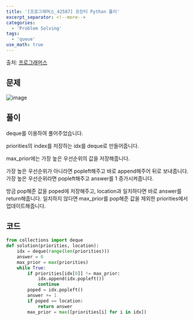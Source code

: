 ```yaml
---
title: '[프로그래머스_42587] 프린터 Python 풀이'
excerpt_separator: <!--more-->
categories:
  - 'Problem Solving'
tags:
  - 'queue'
use_math: true
---
```


출처: [프로그래머스](https://programmers.co.kr/learn/courses/30/lessons/42587)

## 문제

![image](https://user-images.githubusercontent.com/59808674/171999761-f21ae201-15bf-4029-89ac-420ff19030dd.png)

## 풀이

deque를 이용하여 풀어주었습니다.

priorities의 index를 저장하는 idx를 deque로 만들어줍니다.

max_prior에는 가장 높은 우선순위의 값을 저장해줍니다.

가장 높은 우선순위가 아니라면 popleft해주고 바로 append해주어 뒤로 보내줍니다. 가장 높은 우선순위라면 popleft해주고 answer를 1 증가시켜줍니다.

방금 pop해준 값을 poped에 저장해주고, location과 일치하다면 바로 answer를 return해줍니다. 일치하지 않다면 max_prior를 pop해준 값을 제외한 priorities에서 업데이트해줍니다.

## 코드

```python
from collections import deque
def solution(priorities, location):
    idx = deque(range(len(priorities)))
    answer = 0
    max_prior = max(priorities)
    while True:
        if priorities[idx[0]] != max_prior:
            idx.append(idx.popleft())
            continue
        poped = idx.popleft()
        answer += 1
        if poped == location:
            return answer
        max_prior = max([priorities[i] for i in idx])
```
